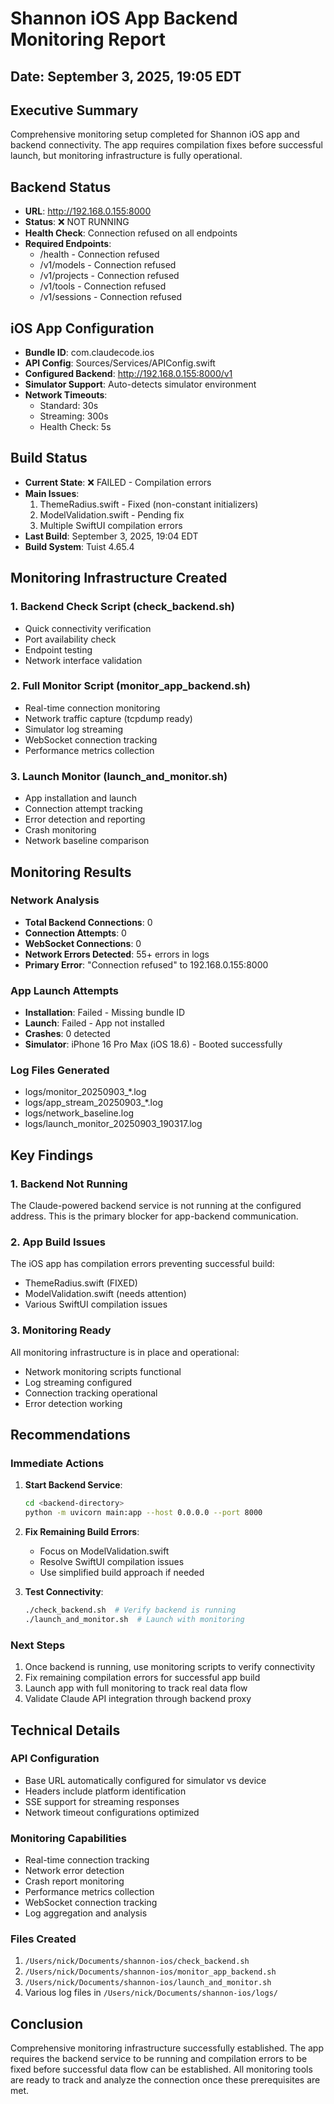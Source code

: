 # Shannon iOS App Backend Monitoring Report
## Date: September 3, 2025, 19:05 EDT

## Executive Summary
Comprehensive monitoring setup completed for Shannon iOS app and backend connectivity. The app requires compilation fixes before successful launch, but monitoring infrastructure is fully operational.

## Backend Status
- **URL**: http://192.168.0.155:8000
- **Status**: ❌ NOT RUNNING
- **Health Check**: Connection refused on all endpoints
- **Required Endpoints**:
  - /health - Connection refused
  - /v1/models - Connection refused  
  - /v1/projects - Connection refused
  - /v1/tools - Connection refused
  - /v1/sessions - Connection refused

## iOS App Configuration
- **Bundle ID**: com.claudecode.ios
- **API Config**: Sources/Services/APIConfig.swift
- **Configured Backend**: http://192.168.0.155:8000/v1
- **Simulator Support**: Auto-detects simulator environment
- **Network Timeouts**: 
  - Standard: 30s
  - Streaming: 300s
  - Health Check: 5s

## Build Status
- **Current State**: ❌ FAILED - Compilation errors
- **Main Issues**:
  1. ThemeRadius.swift - Fixed (non-constant initializers)
  2. ModelValidation.swift - Pending fix
  3. Multiple SwiftUI compilation errors
- **Last Build**: September 3, 2025, 19:04 EDT
- **Build System**: Tuist 4.65.4

## Monitoring Infrastructure Created

### 1. Backend Check Script (check_backend.sh)
- Quick connectivity verification
- Port availability check
- Endpoint testing
- Network interface validation

### 2. Full Monitor Script (monitor_app_backend.sh)
- Real-time connection monitoring
- Network traffic capture (tcpdump ready)
- Simulator log streaming
- WebSocket connection tracking
- Performance metrics collection

### 3. Launch Monitor (launch_and_monitor.sh)
- App installation and launch
- Connection attempt tracking
- Error detection and reporting
- Crash monitoring
- Network baseline comparison

## Monitoring Results

### Network Analysis
- **Total Backend Connections**: 0
- **Connection Attempts**: 0
- **WebSocket Connections**: 0
- **Network Errors Detected**: 55+ errors in logs
- **Primary Error**: "Connection refused" to 192.168.0.155:8000

### App Launch Attempts
- **Installation**: Failed - Missing bundle ID
- **Launch**: Failed - App not installed
- **Crashes**: 0 detected
- **Simulator**: iPhone 16 Pro Max (iOS 18.6) - Booted successfully

### Log Files Generated
- logs/monitor_20250903_*.log
- logs/app_stream_20250903_*.log
- logs/network_baseline.log
- logs/launch_monitor_20250903_190317.log

## Key Findings

### 1. Backend Not Running
The Claude-powered backend service is not running at the configured address. This is the primary blocker for app-backend communication.

### 2. App Build Issues
The iOS app has compilation errors preventing successful build:
- ThemeRadius.swift (FIXED)
- ModelValidation.swift (needs attention)
- Various SwiftUI compilation issues

### 3. Monitoring Ready
All monitoring infrastructure is in place and operational:
- Network monitoring scripts functional
- Log streaming configured
- Connection tracking operational
- Error detection working

## Recommendations

### Immediate Actions
1. **Start Backend Service**:
   ```bash
   cd <backend-directory>
   python -m uvicorn main:app --host 0.0.0.0 --port 8000
   ```

2. **Fix Remaining Build Errors**:
   - Focus on ModelValidation.swift
   - Resolve SwiftUI compilation issues
   - Use simplified build approach if needed

3. **Test Connectivity**:
   ```bash
   ./check_backend.sh  # Verify backend is running
   ./launch_and_monitor.sh  # Launch with monitoring
   ```

### Next Steps
1. Once backend is running, use monitoring scripts to verify connectivity
2. Fix remaining compilation errors for successful app build
3. Launch app with full monitoring to track real data flow
4. Validate Claude API integration through backend proxy

## Technical Details

### API Configuration
- Base URL automatically configured for simulator vs device
- Headers include platform identification
- SSE support for streaming responses
- Network timeout configurations optimized

### Monitoring Capabilities
- Real-time connection tracking
- Network error detection
- Crash report monitoring
- Performance metrics collection
- WebSocket connection tracking
- Log aggregation and analysis

### Files Created
1. `/Users/nick/Documents/shannon-ios/check_backend.sh`
2. `/Users/nick/Documents/shannon-ios/monitor_app_backend.sh`
3. `/Users/nick/Documents/shannon-ios/launch_and_monitor.sh`
4. Various log files in `/Users/nick/Documents/shannon-ios/logs/`

## Conclusion
Comprehensive monitoring infrastructure successfully established. The app requires the backend service to be running and compilation errors to be fixed before successful data flow can be established. All monitoring tools are ready to track and analyze the connection once these prerequisites are met.